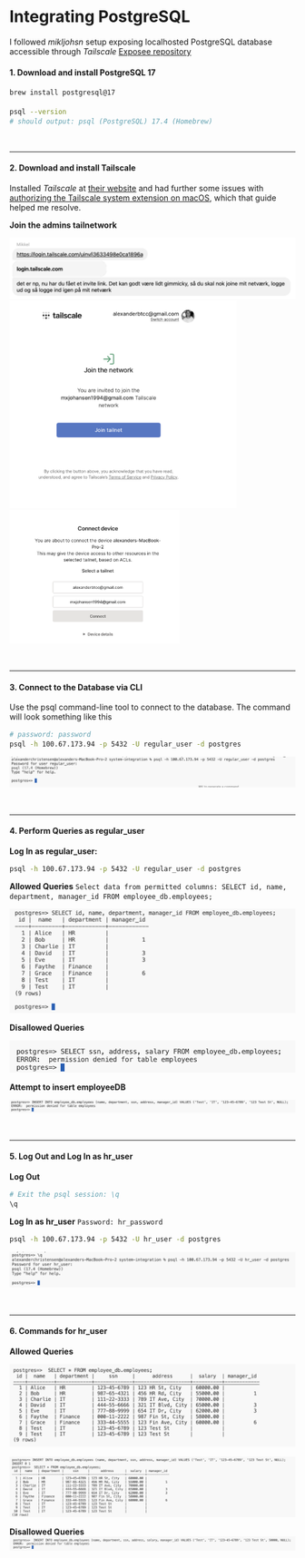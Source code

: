 # Integrating PostgreSQL

I followed _mikljohsn_ setup exposing localhosted PostgreSQL database accessible through _Tailscale_ [Exposee repository](https://github.com/mikljohsn/DB_access_PostgreSQL-Tailscale?tab=readme-ov-file)

#### 1. Download and install PostgreSQL 17

```bash
brew install postgresql@17

psql --version
# should output: psql (PostgreSQL) 17.4 (Homebrew)
```

<br>

---

#### 2. Download and install Tailscale

Installed _Tailscale_ at [their website](https://tailscale.com/download/mac) and had further some issues with [authorizing the Tailscale system extension on macOS](https://tailscale.com/kb/1340/macos-sysext), which that guide helped me resolve.

**Join the admins tailnetwork**

![Tailscale network invitaiton link](assets/invitation-link.png)
<img src="assets/joining-network.png" alt="Joining the network" width="400" />
<img src="assets/connecting-to-device.png" alt="Connecting to device" width="300" />

<br>

---

#### 3. Connect to the Database via CLI

Use the psql command-line tool to connect to the database. The command will look something like this

```bash
# password: password
psql -h 100.67.173.94 -p 5432 -U regular_user -d postgres
```

![Connecting db with CLI](assets/connecting-db.png)

<br>

---

#### 4. Perform Queries as regular_user

**Log In as regular_user:**

```bash
psql -h 100.67.173.94 -p 5432 -U regular_user -d postgres
```

**Allowed Queries**
`Select data from permitted columns: SELECT id, name, department, manager_id FROM employee_db.employees;`

![Selecting permitted data](assets/select-permitted-data.png)

**Disallowed Queries**

![Permission denied employees](assets/permession-denied-table-employees.png)

**Attempt to insert employeeDB**

![Insert permission denied employees](assets/denied-insert-employee.png)

<br>

---

#### 5. Log Out and Log In as hr_user

**Log Out**

```bash
# Exit the psql session: \q
\q
```

**Log In as hr_user**
`Password: hr_password`

```bash
psql -h 100.67.173.94 -p 5432 -U hr_user -d postgres
```

![Logged out and signed in as hr_user](assets/login-hr-user.png)

<br>

---

#### 6. Commands for hr_user

**Allowed Queries**

![hr-user allowed select * employees](assets/hr-user-allowed-select-employees.png)

![hr-user approved insert without salary](assets/hr-user-approved-insert-without-salary.png)

**Disallowed Queries**
![hr-user denied insert with salary](assets/hr-user-denied-insert-with-salary-value.png)

